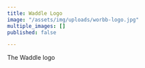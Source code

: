 ```yaml
---
title: Waddle Logo
image: "/assets/img/uploads/worbb-logo.jpg"
multiple_images: []
published: false

---
```

The Waddle logo